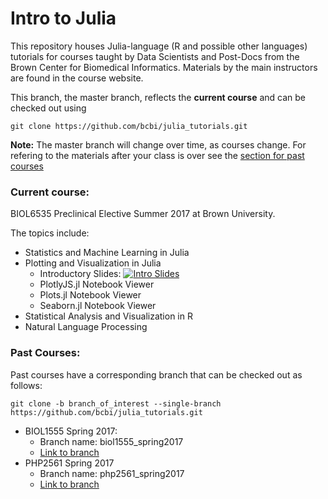 # Intro to Julia

This repository houses Julia-language (R and possible other languages) tutorials for courses taught by Data Scientists and Post-Docs from the Brown Center for Biomedical Informatics.
Materials by the main instructors are found in the course website.

This branch, the master branch, reflects the **current course** and can be checked out using

```
git clone https://github.com/bcbi/julia_tutorials.git
```

**Note:** The master branch will change over time, as courses change. For refering to the materials after your class is over see the [section for past courses](#past-courses)

### Current course:
BIOL6535 Preclinical Elective
Summer 2017 at Brown University.

The topics include:

* Statistics and Machine Learning in Julia
* Plotting and Visualization in Julia
  * Introductory Slides: [![Intro Slides](https://gitpitch.com/assets/badge.svg)](https://gitpitch.com/bcbi/julia_tutorials/biol6535_summer17?grs=github&t=white&p=plotting)
  * PlotlyJS.jl Notebook Viewer
  * Plots.jl Notebook Viewer
  * Seaborn.jl Notebook Viewer
* Statistical Analysis and Visualization in R
* Natural Language Processing



### Past Courses:

Past courses have a corresponding branch that can be checked out as follows:

```
git clone -b branch_of_interest --single-branch https://github.com/bcbi/julia_tutorials.git
```

* BIOL1555 Spring 2017:
  * Branch name: biol1555_spring2017
  * [Link to branch](https://github.com/bcbi/julia_tutorials/tree/biol1555_spring17)
* PHP2561 Spring 2017
  * Branch name: php2561_spring2017
  * [Link to branch](https://github.com/bcbi/julia_tutorials/tree/php2561_spring17)
